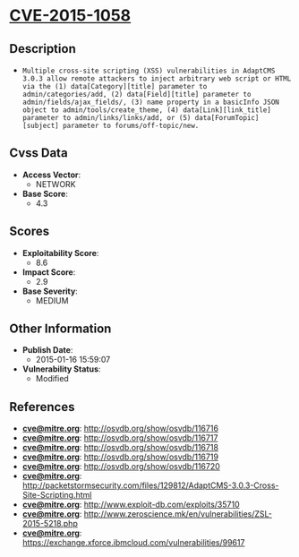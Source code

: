 
# [CVE-2015-1058](https://cve.mitre.org/cgi-bin/cvename.cgi?name=CVE-2015-1058)

## Description

- `Multiple cross-site scripting (XSS) vulnerabilities in AdaptCMS 3.0.3 allow remote attackers to inject arbitrary web script or HTML via the (1) data[Category][title] parameter to admin/categories/add, (2) data[Field][title] parameter to admin/fields/ajax_fields/, (3) name property in a basicInfo JSON object to admin/tools/create_theme, (4) data[Link][link_title] parameter to admin/links/links/add, or (5) data[ForumTopic][subject] parameter to forums/off-topic/new.`

## Cvss Data

- **Access Vector**:
  - NETWORK
- **Base Score**:
  - 4.3

## Scores

- **Exploitability Score**:
  - 8.6
- **Impact Score**:
  - 2.9
- **Base Severity**:
  - MEDIUM

## Other Information

- **Publish Date**:
  - 2015-01-16 15:59:07
- **Vulnerability Status**:
  - Modified

## References

- **cve@mitre.org**: http://osvdb.org/show/osvdb/116716
- **cve@mitre.org**: http://osvdb.org/show/osvdb/116717
- **cve@mitre.org**: http://osvdb.org/show/osvdb/116718
- **cve@mitre.org**: http://osvdb.org/show/osvdb/116719
- **cve@mitre.org**: http://osvdb.org/show/osvdb/116720
- **cve@mitre.org**: http://packetstormsecurity.com/files/129812/AdaptCMS-3.0.3-Cross-Site-Scripting.html
- **cve@mitre.org**: http://www.exploit-db.com/exploits/35710
- **cve@mitre.org**: http://www.zeroscience.mk/en/vulnerabilities/ZSL-2015-5218.php
- **cve@mitre.org**: https://exchange.xforce.ibmcloud.com/vulnerabilities/99617
